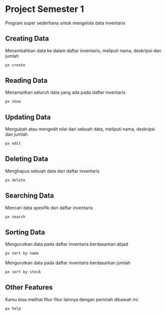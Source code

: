 # Project Semester 1

Program super sederhana untuk mengelola data inventaris

## Creating Data

Menambahkan data ke dalam daftar inventaris, meliputi nama, deskripsi dan jumlah

```bash
px create
```

## Reading Data

Menampilkan seluruh data yang ada pada daftar inventaris

```bash
px show
```

## Updating Data

Mengubah atau mengedit nilai dari sebuah data, meliputi nama, deskripsi dan jumlah 

```bash
px edit
```

## Deleting Data

Menghapus sebuah data dari daftar inventaris

```bash
px delete
```

## Searching Data

Mencari data spesifik dari daftar inventaris

```bash
px search
```

## Sorting Data

Mengurutkan data pada daftar inventaris berdasarkan abjad

```bash
px sort by name
```

Mengurutkan data pada daftar inventaris berdasarkan jumlah 

```bash
px sort by stock
```

## Other Features

Kamu bisa melihat fitur-fitur lainnya dengan perintah dibawah ini:

```bash
px help
```